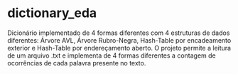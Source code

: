 # dictionary_eda
Dicionário implementado de 4 formas diferentes com 4 estruturas de dados diferentes: Árvore AVL, Árvore Rubro-Negra, Hash-Table por encadeamento exterior e Hash-Table por endereçamento aberto. O projeto permite a leitura de um arquivo .txt e implementa de 4 formas diferentes a contagem de ocorrências de cada palavra presente no texto.
